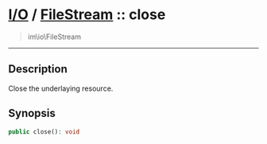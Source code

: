 # [I/O](io.md) / [FileStream](io-FileStream.md) :: close
 > im\io\FileStream
____

## Description
Close the underlaying resource.

## Synopsis
```php
public close(): void
```
